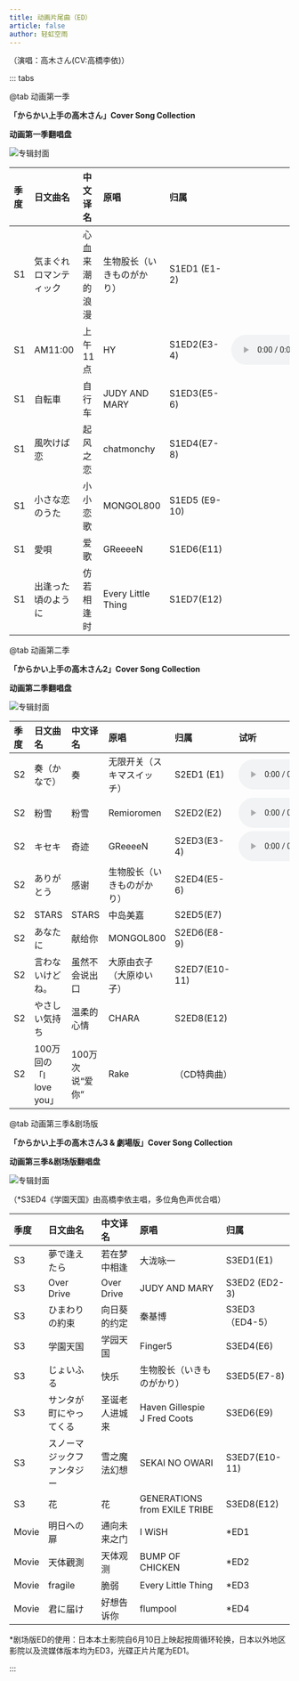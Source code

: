 ```yaml
---
title: 动画片尾曲（ED）
article: false
author: 轻虹空雨
---
```


（演唱：高木さん(CV:高橋李依)）

::: tabs

@tab 动画第一季

**「からかい上手の高木さん」Cover Song Collection**

**动画第一季翻唱盘**

![专辑封面](/music-album-cover/s1-ed.webp)

|季度|日文曲名|中文译名|原唱|归属|                                                                                                                                                                                                                                                                                                          |
|:--|:--|:--|:--|:--|:--|
|S1|気まぐれロマンティック|心血来潮的浪漫|生物股长（いきものがかり）|S1ED1 (E1-2)|<VidStack src="//share.takagi3.top/d/%E9%9F%B3%E4%B9%90/%E5%8A%A8%E7%94%BB/mp3%EF%BC%9A%E6%96%87%E4%BB%B6%E5%B0%8F%EF%BC%8C%E9%9F%B3%E8%B4%A8%E4%B8%80%E8%88%AC/%E7%AC%AC%E4%B8%80%E5%AD%A3/01-%E6%B0%97%E3%81%BE%E3%81%90%E3%82%8C%E3%83%AD%E3%83%9E%E3%83%B3%E3%83%86%E3%82%A3%E3%83%83%E3%82%AF.mp3" title="気まぐれロマンティック" />|                                                                                                                                                                                                                                                                                                          |
|S1|AM11:00|上午11点|HY|S1ED2(E3-4)|<audio controls><source src="https://share.takagi3.top/d/%E9%9F%B3%E4%B9%90/%E5%8A%A8%E7%94%BB/mp3%EF%BC%9A%E6%96%87%E4%BB%B6%E5%B0%8F%EF%BC%8C%E9%9F%B3%E8%B4%A8%E4%B8%80%E8%88%AC/%E7%AC%AC%E4%BA%8C%E5%AD%A3/100%E4%B8%87%E5%9B%9E%E3%81%AE%E3%80%8CI%20love%20you%E3%80%8D.mp3" type="audio/mpeg"></audio>|
|S1|自転車|自行车|JUDY AND MARY |S1ED3(E5-6)||
|S1|風吹けば恋|起风之恋|chatmonchy |S1ED4(E7-8)|                                                                                                                                                                                                                                                                                                          |
|S1|小さな恋のうた|小小恋歌|MONGOL800 |S1ED5 (E9-10)|                                                                                                                                                                                                                                                                                                          |
|S1|愛唄|爱歌|GReeeeN|S1ED6(E11)|                                                                                                                                                                                                                                                                                                          |
|S1|出逢った頃のように|仿若相逢时|Every Little Thing|S1ED7(E12)|                                                                                                                                                                                                                                                                                                          |

@tab 动画第二季

**「からかい上手の高木さん2」Cover Song Collection**

**动画第二季翻唱盘**

![专辑封面](/music-album-cover/s2-ed.webp)

|季度|日文曲名|中文译名|原唱| 归属           | 试听                                                                                                                                                                                                                                                               |
|:--|:--|:--|:--|:--|:-|
|S2|奏（かなで）|奏|无限开关（スキマスイッチ）| S2ED1 (E1)   |<audio controls><source src="https://share.takagi3.top/d/%E9%9F%B3%E4%B9%90/%E5%8A%A8%E7%94%BB/mp3%EF%BC%9A%E6%96%87%E4%BB%B6%E5%B0%8F%EF%BC%8C%E9%9F%B3%E8%B4%A8%E4%B8%80%E8%88%AC/%E7%AC%AC%E4%BA%8C%E5%AD%A3/01-%E5%A5%8F(%E3%81%8B%E3%81%AA%E3%81%A7).mp3" type="audio/mpeg"></audio>|
|S2|粉雪|粉雪|Remioromen| S2ED2(E2)    |<audio controls><source src="https://share.takagi3.top/d/%E9%9F%B3%E4%B9%90/%E5%8A%A8%E7%94%BB/mp3%EF%BC%9A%E6%96%87%E4%BB%B6%E5%B0%8F%EF%BC%8C%E9%9F%B3%E8%B4%A8%E4%B8%80%E8%88%AC/%E7%AC%AC%E4%BA%8C%E5%AD%A3/02-%E7%B2%89%E9%9B%AA.mp3" type="audio/mpeg"></audio>|
|S2|キセキ|奇迹|GReeeeN| S2ED3(E3-4)  |<audio controls><source src="https://cloudfile1.mufeng086.com/d/music/ed/03-%E3%82%AD%E3%82%BB%E3%82%AD.mp3?sign=CQj1Qon4RJiriBS4URUXZLaa6nYy_7I7g8F4CB7K0kA=:0" type="audio/mpeg"></audio>|
|S2|ありがとう|感谢|生物股长（いきものがかり）| S2ED4(E5-6)  | <VidStack src="//share.takagi3.top/d/%E9%9F%B3%E4%B9%90/%E5%8A%A8%E7%94%BB/mp3%EF%BC%9A%E6%96%87%E4%BB%B6%E5%B0%8F%EF%BC%8C%E9%9F%B3%E8%B4%A8%E4%B8%80%E8%88%AC/%E7%AC%AC%E4%BA%8C%E5%AD%A3/04-%E3%81%82%E3%82%8A%E3%81%8C%E3%81%A8%E3%81%86.mp3" title="ありがとう" /> |
|S2|STARS|STARS|中岛美嘉| S2ED5(E7)    | <VidStack src="//share.takagi3.top/%E9%9F%B3%E4%B9%90/%E5%8A%A8%E7%94%BB/mp3%EF%BC%9A%E6%96%87%E4%BB%B6%E5%B0%8F%EF%BC%8C%E9%9F%B3%E8%B4%A8%E4%B8%80%E8%88%AC/%E7%AC%AC%E4%BA%8C%E5%AD%A3/05-STARS.mp3" title="STARS" />                                         |
|S2|あなたに|献给你|MONGOL800| S2ED6(E8-9)  |<VidStack src="//share.takagi3.top/%E9%9F%B3%E4%B9%90/%E5%8A%A8%E7%94%BB/mp3%EF%BC%9A%E6%96%87%E4%BB%B6%E5%B0%8F%EF%BC%8C%E9%9F%B3%E8%B4%A8%E4%B8%80%E8%88%AC/%E7%AC%AC%E4%BA%8C%E5%AD%A3/06-%E3%81%82%E3%81%AA%E3%81%9F%E3%81%AB.mp3" title="あなたに" />|
|S2|言わないけどね。|虽然不会说出口|大原由衣子（大原ゆい子）| S2ED7(E10-11)| <VidStack src="//share.takagi3.top/%E9%9F%B3%E4%B9%90/%E5%8A%A8%E7%94%BB/mp3%EF%BC%9A%E6%96%87%E4%BB%B6%E5%B0%8F%EF%BC%8C%E9%9F%B3%E8%B4%A8%E4%B8%80%E8%88%AC/%E7%AC%AC%E4%BA%8C%E5%AD%A3/07-%E8%A8%80%E3%82%8F%E3%81%AA%E3%81%84%E3%81%91%E3%81%A9%E3%81%AD%E3%80%82.mp3" title="言わないけどね" />|
|S2|やさしい気持ち|温柔的心情|CHARA| S2ED8(E12)   |<VidStack src="//share.takagi3.top/%E9%9F%B3%E4%B9%90/%E5%8A%A8%E7%94%BB/mp3%EF%BC%9A%E6%96%87%E4%BB%B6%E5%B0%8F%EF%BC%8C%E9%9F%B3%E8%B4%A8%E4%B8%80%E8%88%AC/%E7%AC%AC%E4%BA%8C%E5%AD%A3/08-%E3%82%84%E3%81%95%E3%81%97%E3%81%84%E6%B0%97%E6%8C%81%E3%81%A1.mp3" title="やさしい気持ち" />|
|S2|100万回の「l love you」|100万次说“爱你”|Rake |（CD特典曲）|<VidStack src="//share.takagi3.top/%E9%9F%B3%E4%B9%90/%E5%8A%A8%E7%94%BB/mp3%EF%BC%9A%E6%96%87%E4%BB%B6%E5%B0%8F%EF%BC%8C%E9%9F%B3%E8%B4%A8%E4%B8%80%E8%88%AC/%E7%AC%AC%E4%BA%8C%E5%AD%A3/100%E4%B8%87%E5%9B%9E%E3%81%AE%E3%80%8CI%20love%20you%E3%80%8D.mp3" title="100万回の「I love you」" />|

@tab 动画第三季&剧场版

**「からかい上手の高木さん3 & 劇場版」Cover Song Collection**

**动画第三季&剧场版翻唱盘**

![专辑封面](/music-album-cover/s3&movie-ed.webp)

（*S3ED4《学園天国》由高橋李依主唱，多位角色声优合唱）

|季度|日文曲名|中文译名|原唱|归属|
|:--|:--|:--|:--|:--|
|S3|夢で逢えたら|若在梦中相逢|大泷咏一|S3ED1(E1)|
|S3|Over Drive|Over Drive|JUDY AND MARY |S3ED2 (ED2-3)|
|S3|ひまわりの約束|向日葵的约定|秦基博|S3ED3（ED4-5）|
|S3|学園天国|学园天国|Finger5|S3ED4(E6)|
|S3|じょいふる|快乐|生物股长（いきものがかり）|S3ED5(E7-8)|
|S3|サンタが町にやってくる|圣诞老人进城来|Haven Gillespie <br/> J Fred Coots|S3ED6(E9)|
|S3|スノーマジックファンタジー|雪之魔法幻想|SEKAI NO OWARI|S3ED7(E10-11)|
|S3|花|花|GENERATIONS from EXILE TRIBE|S3ED8(E12)|
|Movie|明日への扉|通向未来之门|I WiSH|*ED1|
|Movie|天体觀測|天体观测|BUMP OF CHICKEN|*ED2|
|Movie|fragile|脆弱|Every Little Thing|*ED3|
|Movie|君に届け|好想告诉你|flumpool|*ED4|

*剧场版ED的使用：日本本土影院自6月10日上映起按周循环轮换，日本以外地区影院以及流媒体版本均为ED3，光碟正片片尾为ED1。

:::


